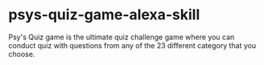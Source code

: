 # psys-quiz-game-alexa-skill
Psy's Quiz game is the ultimate quiz challenge game where you can conduct quiz with questions from any of the 23 different category that you choose.

